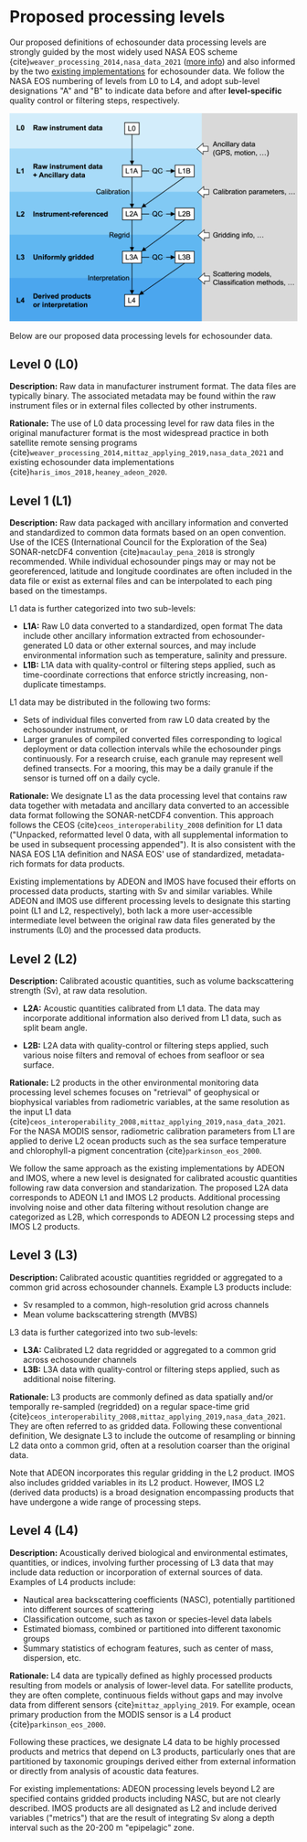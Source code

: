 # Proposed processing levels

Our proposed definitions of echosounder data processing levels are strongly guided by the most widely used NASA EOS scheme {cite}`weaver_processing_2014,nasa_data_2021` ([more info](./review.md)) and also informed by the two [existing implementations](levels-existing) for echosounder data. We follow the NASA EOS numbering of levels from L0 to L4, and adopt sub-level designations "A" and "B" to indicate data before and after **level-specific** quality control or filtering steps, respectively. 

![](./images/echolevels.png)


<!-- [2024/04: removed because echosounder data processing can be carried out even if no geolocation data is available] As with all other schemes, except for L0, only data products with geolocation information are assigned a data processing level code. -->

<!-- [2024/04: removed due to redundancy from the first paragraph] These decisions are made based on [our review](./review.md) of existing data processing level categorizations in the environmental monitoring community and the limited implementations on echosounder data, which highlights both broad consistencies in the progression of processing levels and the criteria used to distinguish between levels, as well as the considerable differences that reflect specific features of the observing system or goals of the group implementing the data processing level scheme. -->

<!-- [2023/10: keeping below as comments for now to keep text focused and avoid repetition] For example, L1 sometimes accommodates data products with calibration already applied. Geolocation is sometimes assigned at every data point at L1 rather than L2. Quality control steps, such as those involving distortions or noise, occur in both L1 and L2. Sub-level designations, when used, have poorly standardized meanings. -->

Below are our proposed data processing levels for echosounder data.
<!-- [2023/10: remove for now and add back once filtering and classification levels are determined] , with reference to the associated implementation in the software [echopype](https://echopype.readthedocs.io) when appropriate. -->


## Level 0 (L0)

**Description:** Raw data in manufacturer instrument format. The data files are typically binary. The associated metadata may be found within the raw instrument files or in external files collected by other instruments.

**Rationale:** The use of L0 data processing level for raw data files in the original manufacturer format is the most widespread practice in both satellite remote sensing programs {cite}`weaver_processing_2014,mittaz_applying_2019,nasa_data_2021`  and existing echosounder data implementations {cite}`haris_imos_2018,heaney_adeon_2020`.


## Level 1 (L1)

**Description:** Raw data packaged with ancillary information and converted and standardized to common data formats based on an open convention. Use of the ICES (International Council for the Exploration of the Sea) SONAR-netcDF4 convention {cite}`macaulay_pena_2018` is strongly recommended. While individual echosounder pings may or may not be georeferenced, latitude and longitude coordinates are often included in the data file or exist as external files and can be interpolated to each ping based on the timestamps.

L1 data is further categorized into two sub-levels:

- **L1A:** Raw L0 data converted to a standardized, open format 
The data include other ancillary information extracted from echosounder-generated L0 data or other external sources, and may include environmental information such as temperature, salinity and pressure. <!-- with geographic coordinates (latitude & longitude) included. -->
- **L1B:** L1A data with quality-control or filtering steps applied, such as time-coordinate corrections that enforce strictly increasing, non-duplicate timestamps.

L1 data may be distributed in the following two forms:

- Sets of individual files converted from raw L0 data created by the echosounder instrument, or
- Larger granules of compiled converted files corresponding to logical deployment or data collection intervals while the echosounder pings continuously. For a research cruise, each granule may represent well defined transects. For a mooring, this may be a daily granule if the sensor is turned off on a daily cycle. 

**Rationale:** We designate L1 as the data processing level that contains raw data together with metadata and ancillary data converted to an accessible data format following the SONAR-netCDF4 convention. This approach follows the CEOS {cite}`ceos_interoperability_2008` definition for L1 data ("Unpacked, reformatted level 0 data, with all supplemental information to be used in subsequent processing appended"). It is also consistent with the NASA EOS L1A definition and NASA EOS' use of standardized, metadata-rich formats for data products.

Existing implementations by ADEON and IMOS have focused their efforts on processed data products, starting with Sv and similar variables. While ADEON and IMOS use different processing levels to designate this starting point (L1 and L2, respectively), both lack a more user-accessible intermediate level between the original raw data files generated by the instruments (L0) and the processed data products.

<!-- The SONAR-netCDF4 convention (particularly version 1) is motivated by the need for improved accessibility to raw data as well as the development of data repositories such as the NOAA Water Column Sonar Data Archive {cite}`wall_2016`. -->


## Level 2 (L2)

**Description:** Calibrated acoustic quantities, such as volume backscattering strength (Sv), at raw data resolution.
<!-- , with spatial coordinates (latitude, longitude and depth) interpolated to all pings.  -->
<!-- The data may include noise removal or other filtering. -->

- **L2A:** Acoustic quantities calibrated from L1 data. The data may incorporate additional information also derived from L1 data, such as split beam angle.
<!-- with interpolated latitude, longitude and depth coordinates -->
<!-- Masks derived from these products, such as seafloor bottom mask, will also be designated as L2A products. -->
- **L2B:** L2A data with quality-control or filtering steps applied, such various noise filters and removal of echoes from seafloor or sea surface.

**Rationale:**  L2 products in the other environmental monitoring data processing level schemes focuses on "retrieval" of geophysical or biophysical variables from radiometric variables, at the same resolution as the input L1 data {cite}`ceos_interoperability_2008,mittaz_applying_2019,nasa_data_2021`. For the NASA MODIS sensor, radiometric calibration parameters from L1 are applied to derive L2 ocean products such as the sea surface temperature and chlorophyll-a pigment concentration {cite}`parkinson_eos_2000`.

We follow the same approach as the existing implementations by ADEON and IMOS, where a new level is designated for calibrated acoustic quantities following raw data conversion and standarization. The proposed L2A data corresponds to ADEON L1 and IMOS L2 products. Additional processing involving noise and other data filtering without resolution change are categorized as L2B, which corresponds to ADEON L2 processing steps and IMOS L2 products.


## Level 3 (L3)

**Description:** Calibrated acoustic quantities regridded or aggregated to a common grid across echosounder channels. Example L3 products include:

- Sv resampled to a common, high-resolution grid across channels
- Mean volume backscattering strength (MVBS)
<!-- [not sure why this is in L4] - Masks applied to Sv based on different scattering source classification methods, such as frequency differencing across two channels -->

L3 data is further categorized into two sub-levels:

- **L3A:** Calibrated L2 data regridded or aggregated to a common grid across echosounder channels
- **L3B:** L3A data with quality-control or filtering steps applied, such as additional noise filtering.

**Rationale:** L3 products are commonly defined as data spatially and/or temporally re-sampled (regridded) on a regular space-time grid {cite}`ceos_interoperability_2008,mittaz_applying_2019,nasa_data_2021`. They are often referred to as gridded data. Following these conventional definition, We designate L3 to include the outcome of resampling or binning L2 data onto a common grid, often at a resolution coarser than the original data.

Note that ADEON incorporates this regular gridding in the L2 product. IMOS also includes gridded variables in its L2 product. However, IMOS L2 (derived data products) is a broad designation encompassing products that have undergone a wide range of processing steps. 



## Level 4 (L4)

**Description:** Acoustically derived biological and environmental estimates, quantities, or indices, involving further processing of L3 data that may include data reduction or incorporation of external sources of data. Examples of L4 products include:

- Nautical area backscattering coefficients (NASC), potentially partitioned into different sources of scattering
- Classification outcome, such as taxon or species-level data labels
- Estimated biomass, combined or partitioned into different taxonomic groups
- Summary statistics of echogram features, such as center of mass, dispersion, etc.

**Rationale:** L4 data are typically defined as highly processed products resulting from models or analysis of lower-level data. For satellite products, they are often complete, continuous fields without gaps and may involve data from different sensors {cite}`mittaz_applying_2019`. For example, ocean primary production from the MODIS sensor is a L4 product {cite}`parkinson_eos_2000`.

Following these practices, we designate L4 data to be highly processed products and metrics that depend on L3 products, particularly ones that are partitioned by taxonomic groupings derived either from external information or directly from analysis of acoustic data features.

For existing implementations: ADEON processing levels beyond L2 are specified contains gridded products including NASC, but are not clearly described. IMOS products are all designated as L2 and include derived variables ("metrics") that are the result of integrating Sv along a depth interval such as the 20-200 m "epipelagic" zone. 
